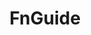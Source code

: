 ---
cost: not free, cost varies
description: Database of financial information about Korean firms, plus national banking,
  finance and economic data
last_edit: Fri, 05 May 2023 16:43:32 GMT
location: https://www.fnguide.com/
shortname: fnguide
tags:
- korea
- financial
- firms
title: FnGuide
uuid: fc1de32d-b969-459d-a2ae-6bfc729142e7
---